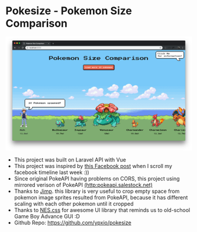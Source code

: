 # Pokesize - Pokemon Size Comparison
<img src="https://raw.githubusercontent.com/ypxio/pokesize/master/ss.png" />
<ul>
  <li>This project was built on Laravel API with Vue</li>
  <li>This project was inspired by <a target="_blank" href="https://web.facebook.com/BlackOkumura/videos/1265385833603495/">this Facebook post</a> when I scroll my facebook timeline last week :))</li>
  <li>Since original PokeAPI having problems on CORS, this project using mirrored verison of PokeAPI <a href="pokeapi.salestock.net/api/v2/" target="_blank">(http:pokeapi.salestock.net)</a></li>
  <li>Thanks to <a href="https://www.npmjs.com/package/jimp">Jimp</a>. this library is very useful to crop empty space from pokemon image sprites resulted from PokeAPI, because it has different scaling with each other pokemon until it cropped</li>
  <li>Thanks to <a target="_blank" href="https://nostalgic-css.github.io/NES.css/">NES.css</a> for awesome UI library that reminds us to old-school Game Boy Advance GUI :D</li>
  <li>Github Repo: <a href="https://github.com/ypxio/pokesize">https://github.com/ypxio/pokesize</a></li>
</ul>